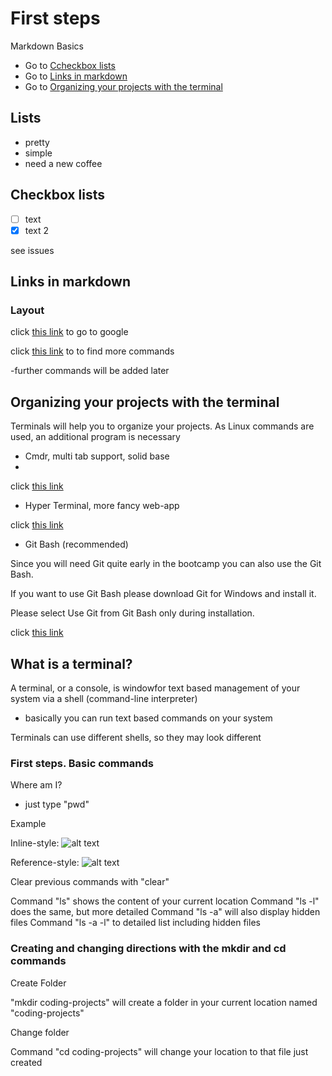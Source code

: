 # First steps

Markdown Basics
- Go to [Ccheckbox lists](#checkbox-lists)
- Go to [Links in markdown](#links-in-markdown)
- Go to [Organizing your projects with the terminal](#organizing-your-projects-with-the-terminal)

## Lists

- pretty
- simple
- need a new coffee

## Checkbox lists

- [ ] text
- [x] text 2

see issues

## Links in markdown

### Layout

click [this link](https://google.com) to go to google

click [this link](https://github.com/adam-p/markdown-here/wiki/Markdown-Cheatsheet) to to find more commands

-further commands will be added later

## Organizing your projects with the terminal

Terminals will help you to organize your projects. As Linux commands are used, an additional program is necessary

- Cmdr, multi tab support, solid base
- 
click [this link](https://cmder.net/)

- Hyper Terminal, more fancy web-app

click [this link](https://hyper.is/)

- Git Bash (recommended)

Since you will need Git quite early in the bootcamp you can also use the Git Bash.

If you want to use Git Bash please download Git for Windows and install it.

Please select Use Git from Git Bash only during installation.

click [this link](https://git-scm.com/download/win)

## What is a terminal?

A terminal, or a console, is windowfor text based management of your system via a shell (command-line interpreter)
- basically you can run text based commands on your system

Terminals can use different shells, so they may look different

### First steps. Basic commands

Where am I?
- just type "pwd"

Example

Inline-style: 
![alt text](https://user-images.githubusercontent.com/99718218/154245637-7f4c6972-1458-45b4-a174-bcfa38170ff7.JPG "example")

Reference-style: 
![alt text][logo]

[logo]: https://user-images.githubusercontent.com/99718218/154245637-7f4c6972-1458-45b4-a174-bcfa38170ff7.JPG "example"

Clear previous commands with "clear"

Command "ls" shows the content of your current location
Command "ls -l" does the same, but more detailed
Command "ls -a" will also display hidden files
Command "ls -a -l" to detailed list including hidden files

### Creating and changing directions with the mkdir and cd commands

Create Folder

"mkdir coding-projects" will create a folder in your current location named "coding-projects"

Change folder

Command "cd coding-projects" will change your location to that file just created
